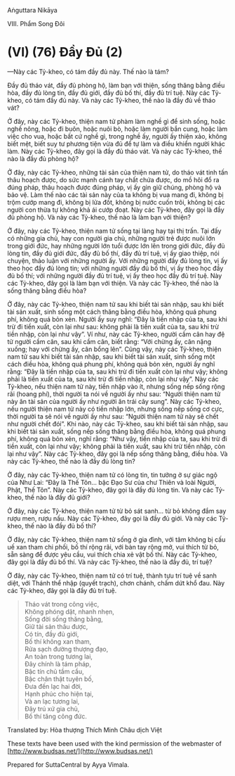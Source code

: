 Aṅguttara Nikāya

VIII. Phẩm Song Ðôi

# (VI) (76) Ðầy Ðủ (2)

—Này các Tỷ-kheo, có tám đầy đủ này. Thế nào là tám?

Ðầy đủ tháo vát, đầy đủ phòng hộ, làm bạn với thiện, sống thăng bằng điều hòa, đầy đủ lòng tin, đầy đủ giới, đầy đủ bố thí, đầy đủ trí tuệ. Này các Tỷ-kheo, có tám đầy đủ này. Và này các Tỷ-kheo, thế nào là đầy đủ về tháo vát?

Ở đây, này các Tỷ-kheo, thiện nam tử phàm làm nghề gì để sinh sống, hoặc nghề nông, hoặc đi buôn, hoặc nuôi bò, hoặc làm người bắn cung, hoặc làm việc cho vua, hoặc bất cứ nghề gì, trong nghề ấy, người ấy thiện xảo, không biết mệt, biết suy tư phương tiện vừa đủ để tự làm và điều khiển người khác làm. Này các Tỷ-kheo, đây gọi là đầy đủ tháo vát. Và này các Tỷ-kheo, thế nào là đầy đủ phòng hộ?

Ở đây, này các Tỷ-kheo, những tài sản của thiện nam tử, do tháo vát tinh tấn thâu hoạch được, do sức mạnh cánh tay chất chứa được, do mồ hôi đổ ra đúng pháp, thâu hoạch được đúng pháp, vị ấy gìn giữ chúng, phòng hộ và bảo vệ. Làm thế nào các tài sản này của ta không bị vua mang đi, không bị trộm cướp mang đi, không bị lửa đốt, không bị nước cuốn trôi, không bị các người con thừa tự không khả ái cướp đoạt. Này các Tỷ-kheo, đây gọi là đầy đủ phòng hộ. Và này các Tỷ-kheo, thế nào là làm bạn với thiện?

Ở đây, này các Tỷ-kheo, thiện nam tử sống tại làng hay tại thị trấn. Tại đấy có những gia chủ, hay con người gia chủ, những người trẻ được nuôi lớn trong giới đức, hay những người lớn tuổi được lớn lên trong giới đức, đầy đủ lòng tin, đầy đủ giới đức, đầy đủ bố thí, đầy đủ trí tuệ, vị ấy giao thiệp, nói chuyện, thảo luận với những người ấy. Với những người đầy đủ lòng tin, vị ấy theo học đầy đủ lòng tin; với những người đầy đủ bố thí, vị ấy theo học đầy đủ bố thí; với những người đầy đủ trí tuệ, vị ấy theo học đầy đủ trí tuệ. Này các Tỷ-kheo, đây gọi là làm bạn với thiện. Và này các Tỷ-kheo, thế nào là sống thăng bằng điều hòa?

Ở đây, này các Tỷ-kheo, thiện nam tử sau khi biết tài sản nhập, sau khi biết tài sản xuất, sinh sống một cách thăng bằng điều hòa, không quá phung phí, không quá bỏn xẻn. Người ấy suy nghĩ: “Ðây là tiền nhập của ta, sau khi trừ đi tiền xuất, còn lại như sau: không phải là tiền xuất của ta, sau khi trừ tiền nhập, còn lại như vậy”. Ví như, này các Tỷ-kheo, người cầm cân hay đệ tử người cầm cân, sau khi cầm cân, biết rằng: “Với chừng ấy, cân nặng xuống; hay với chừng ấy, cân bổng lên”. Cũng vậy, này các Tỷ-kheo, thiện nam tử sau khi biết tài sản nhập, sau khi biết tài sản xuất, sinh sống một cách điều hòa, không quá phung phí, không quá bỏn xẻn, người ấy nghĩ rằng: “Ðây là tiền nhập của ta, sau khi trừ đi tiền xuất còn lại như vậy; không phải là tiền xuất của ta, sau khi trừ đi tiền nhập, còn lại như vậy”. Này các Tỷ-kheo, nếu thiện nam tử này, tiền nhập vào ít, nhưng sống nếp sống rộng rãi (hoang phí), thời người ta nói về người ấy như sau: “Người thiện nam tử này ăn tài sản của người ấy như người ăn trái cây sung”. Này các Tỷ-kheo, nếu người thiện nam tử này có tiền nhập lớn, nhưng sống nếp sống cơ cực, thời người ta sẽ nói về người ấy như sau: “Người thiện nam tử này sẽ chết như người chết đói”. Khi nào, này các Tỷ-kheo, sau khi biết tài sản nhập, sau khi biết tài sản xuất, sống nếp sống thăng bằng điều hòa, không quá phung phí, không quá bỏn xẻn, nghĩ rằng: “Như vậy, tiền nhập của ta, sau khi trừ đi tiền xuất, còn lại như vậy; không phải là tiền xuất, sau khi trừ tiền nhập, còn lại như vậy”. Này các Tỷ-kheo, đây gọi là nếp sống thăng bằng, điều hòa. Và này các Tỷ-kheo, thế nào là đầy đủ lòng tin?

Ở đây, này các Tỷ-kheo, thiện nam tử có lòng tin, tin tưởng ở sự giác ngộ của Như Lai: “Ðây là Thế Tôn... bậc Ðạo Sư của chư Thiên và loài Người, Phật, Thế Tôn”. Này các Tỷ-kheo, đây gọi là đầy đủ lòng tin. Và này các Tỷ-kheo, thế nào là đầy đủ giới?

Ở đây, này các Tỷ-kheo, thiện nam tử từ bỏ sát sanh... từ bỏ không đắm say rượu men, rượu nấu. Này các Tỷ-kheo, đây gọi là đầy đủ giới. Và này các Tỷ-kheo, thế nào là đầy đủ bố thí?

Ở đây, này các Tỷ-kheo, thiện nam tử sống ở gia đình, với tâm không bị cấu uế xan tham chi phối, bố thí rộng rãi, với bàn tay rộng mở, vui thích từ bỏ, sẵn sàng để được yêu cầu, vui thích chia xẻ vật bố thí. Này các Tỷ-kheo, đây gọi là đầy đủ bố thí. Và này các Tỷ-kheo, thế nào là đầy đủ, trí tuệ?

Ở đây, này các Tỷ-kheo, thiện nam tử có trí tuệ, thành tựu trí tuệ về sanh diệt, với Thánh thể nhập (quyết trạch), chơn chánh, chấm dứt khổ đau. Này các Tỷ-kheo, đây gọi là đầy đủ trí tuệ.

> Tháo vát trong công việc,  
> Không phóng dật, nhanh nhẹn,  
> Sống đời sống thăng bằng,  
> Giữ tài sản thâu được,  
> Có tín, đầy đủ giới,  
> Bố thí không xan tham,  
> Rửa sạch đường thượng đạo,  
> An toàn trong tương lai,  
> Ðây chính là tám pháp,  
> Bậc tín chủ tầm cầu,  
> Bậc chân thật tuyên bố,  
> Ðưa đến lạc hai đời,  
> Hạnh phúc cho hiện tại,  
> Và an lạc tương lai,  
> Ðây trú xứ gia chủ,  
> Bố thí tăng công đức.

Translated by: Hòa thượng Thích Minh Châu dịch Việt

These texts have been used with the kind permission of the webmaster of [http://www.budsas.net/](http://www.budsas.net/)

Prepared for SuttaCentral by Ayya Vimala.